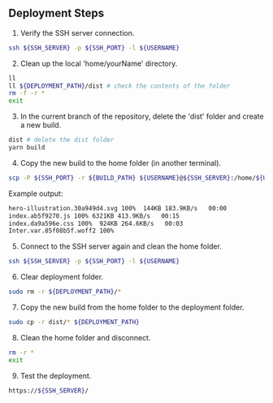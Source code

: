 ## Deployment Steps

1. Verify the SSH server connection.

```bash
ssh ${SSH_SERVER} -p ${SSH_PORT} -l ${USERNAME}
```

2. Clean up the local 'home/yourName' directory.

```bash
ll
ll ${DEPLOYMENT_PATH}/dist # check the contents of the folder
rm -f -r *
exit
```

3. In the current branch of the repository, delete the 'dist' folder and create a new build.

```bash
dist # delete the dist folder
yarn build
```

4. Copy the new build to the home folder (in another terminal).

```bash
scp -P ${SSH_PORT} -r ${BUILD_PATH} ${USERNAME}@${SSH_SERVER}:/home/${USERNAME}
```

Example output:

```bash
hero-illustration.30a949d4.svg 100%  144KB 183.9KB/s   00:00
index.ab5f9270.js 100% 6321KB 413.9KB/s   00:15
index.da9a596e.css 100%  924KB 264.6KB/s   00:03
Inter.var.85f08b5f.woff2 100%
```

5. Connect to the SSH server again and clean the home folder.

```bash
ssh ${SSH_SERVER} -p ${SSH_PORT} -l ${USERNAME}
```

6. Clear deployment folder.

```bash
sudo rm -r ${DEPLOYMENT_PATH}/*
```

7. Copy the new build from the home folder to the deployment folder.

```bash
sudo cp -r dist/* ${DEPLOYMENT_PATH}
```

8. Clean the home folder and disconnect.

```bash
rm -r *
exit
```

9. Test the deployment.

```bash
https://${SSH_SERVER}/
```
